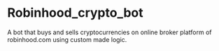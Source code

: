 # Robinhood_crypto_bot
A bot that buys and sells cryptocurrencies on online broker platform of robinhood.com using custom made logic.

